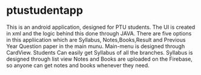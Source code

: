 # ptustudentapp
This is an android application, designed for PTU students.
The UI is created in xml and the logic behind this done through JAVA.
There are five options in this appliication which are Syllabus, Notes,Books,Result and Previous Year Question paper in the main munu.
Main-menu is designed through CardView.
Students Can easily get Syllabus of all the branches.
Syllabus is designed through list view
Notes and Books are uploaded on the Firebase, so anyone can get notes and books whenever they need.

